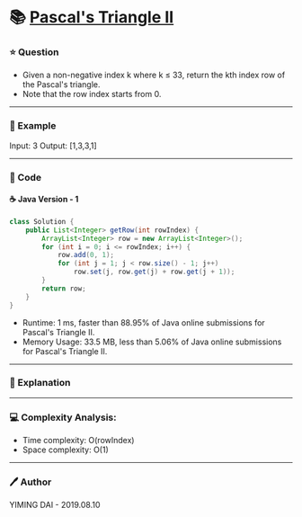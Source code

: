 # :books: [Pascal's Triangle II](https://leetcode.com/problems/pascals-triangle-ii/)

### :star: Question

- Given a non-negative index k where k ≤ 33, return the kth index row of the Pascal's triangle.
- Note that the row index starts from 0.

--- 

### :car: Example

Input: 3
Output: [1,3,3,1]

---

### :hammer: Code

#### :coffee: Java Version - 1

```java
class Solution {
    public List<Integer> getRow(int rowIndex) {
        ArrayList<Integer> row = new ArrayList<Integer>();
        for (int i = 0; i <= rowIndex; i++) {
            row.add(0, 1);
            for (int j = 1; j < row.size() - 1; j++)
                row.set(j, row.get(j) + row.get(j + 1));
        }
        return row;
    }
}
```

- Runtime: 1 ms, faster than 88.95% of Java online submissions for Pascal's Triangle II.
- Memory Usage: 33.5 MB, less than 5.06% of Java online submissions for Pascal's Triangle II.

---

### :pencil: Explanation



---

### :computer: Complexity Analysis:

- Time complexity: O(rowIndex)
- Space complexity: O(1)

---

### :pen: Author

YIMING DAI - 2019.08.10
